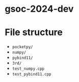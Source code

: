 # gsoc-2024-dev

# File structure

+ `pocketpy/`
+ `numpy/`
+ `pybind11/`
+ `3rd/`
+ `test_numpy.cpp`
+ `test_pybind11.cpp`